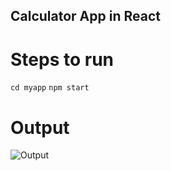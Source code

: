 ## Calculator App in React

# Steps to run

`cd myapp`
`npm start`

# Output

![Output](output/Calculator_Output.png)
